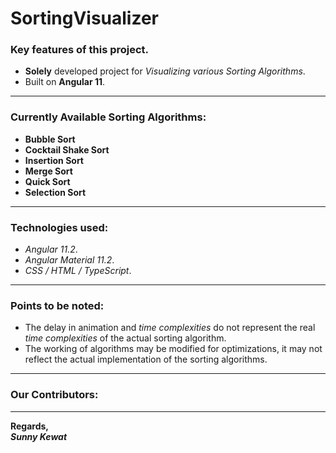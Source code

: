 # SortingVisualizer

### Key features of this project.

- **Solely** developed project for *Visualizing various Sorting Algorithms*.
- Built on **Angular 11**.

---

### Currently Available Sorting Algorithms:

- **Bubble Sort**
- **Cocktail Shake Sort**
- **Insertion Sort**
- **Merge Sort**
- **Quick Sort**
- **Selection Sort**

---

### Technologies used:

- *Angular 11.2*.
- *Angular Material 11.2*.
- *CSS / HTML / TypeScript*.

---

### Points to be noted:

- The delay in animation and *time complexities* do not represent the real *time complexities* of the actual sorting algorithm. 
- The working of algorithms may be modified for optimizations, it may not reflect the actual implementation of the sorting algorithms.

---

### Our Contributors:


---

**Regards,**  
***Sunny Kewat***
